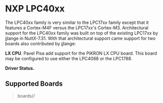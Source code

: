 # NXP LPC40xx

The LPC40xx family is very similar to the LPC17xx family except that it
features a Cortex-M4F versus the LPC17xx's Cortex-M3. Architectural
support for the LPC40xx family was built on top of the existing LPC17xx
by jjlange in NuttX-7.31. With that architectural support came support
for two boards also contributed by jjlange:

**LX CPU**. Pavel Pisa add support for the PiKRON LX CPU board. This
board may be configured to use either the LPC4088 or the LPC1788.

**Driver Status.**

## Supported Boards

> boards/*/*
